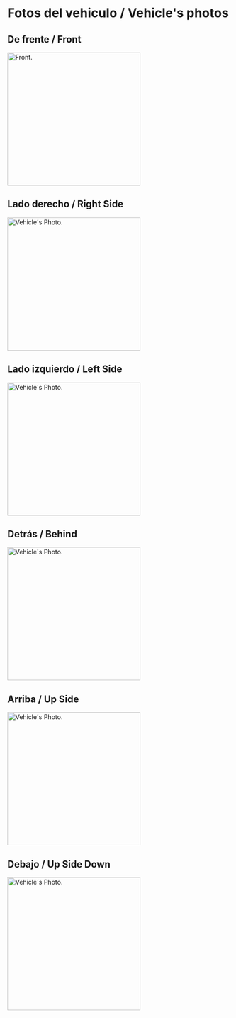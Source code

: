 Fotos del vehiculo / Vehicle's photos
=============

<h2> De frente / Front </h2>
<img src="https://github.com/ACJIREH/Jireh/assets/141764789/97ae7857-241e-4981-a872-f12c4a1a81f7"
     width="300"
     height="300"
     title="Front.">

<h2> Lado derecho / Right Side </h2>
<img src="https://github.com/ACJIREH/Jireh/assets/141764789/e5d079d3-6560-422d-b9d0-d2cf9db17e6d"
     width="300"
     height="300"
     title="Vehicle´s Photo.">

<h2> Lado izquierdo / Left Side </h2>
<img src="https://github.com/ACJIREH/Jireh/assets/141764789/8e7e6485-f6ec-466c-8b6a-1beb4a9c1f22"
     width="300"
     height="300"
     title="Vehicle´s Photo.">
     
<h2> Detrás / Behind </h2>
<img src="https://github.com/ACJIREH/Jireh/assets/141764789/39813265-9713-46ff-bd46-d20f14019d2e"
     width="300"
     height="300"
     title="Vehicle´s Photo.">
 
<h2> Arriba / Up Side </h2>
<img src="https://github.com/ACJIREH/Jireh/assets/141764789/3452231f-93cd-43bf-918d-3a81f14c6053"
     width="300"
     height="300"
     title="Vehicle´s Photo.">
     
<h2> Debajo / Up Side Down </h2>
<img src="https://github.com/ACJIREH/Jireh/assets/141764789/687ee423-f0c9-46ee-889b-0019c8e6e90e"
     width="300"
     height="300"
     title="Vehicle´s Photo.">
